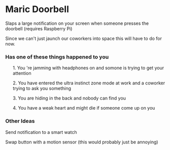# Maric Doorbell
Slaps a large notification on your screen when someone presses the doorbell (requires Raspberry Pi)

Since we can't just jaunch our coworkers into space this will have to do for now.

### Has one of these things happened to you
<ul> 1. You 're jamming with headphones on and somone is trying to get your attention</ul>
<ul> 2. You have entered the ultra instinct zone mode at work and a coworker trying to ask you something</ul>
<ul> 3. You are hiding in the back and nobody can find you </ul>
<ul> 4. You have a weak heart and might die if someone come up on you</ul>



### Other Ideas

Send notification to a smart watch

Swap button with a motion sensor (this would probably just be annoying)
